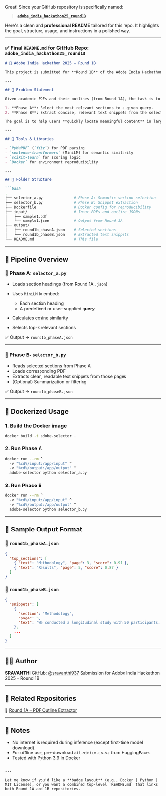 Great! Since your GitHub repository is specifically named:

> **[`adobe_india_hackathon25_round1B`](https://github.com/sravanthi937/adobe_india_hackathon25_round1B)**

Here's a clean and **professional README** tailored for this repo. It highlights the goal, structure, usage, and instructions in a polished way.

---

### ✅ Final `README.md` for GitHub Repo: `adobe_india_hackathon25_round1B`

````markdown
# 🧠 Adobe India Hackathon 2025 – Round 1B

This project is submitted for **Round 1B** of the Adobe India Hackathon 2025. It builds upon structural PDF section extraction (Round 1A) and implements a **semantic section selector and content snippet generator** using `MiniLM` and modern NLP tools.

---

## 🚀 Problem Statement

Given academic PDFs and their outlines (from Round 1A), the task is to:

1. **Phase A**: Select the most relevant sections to a given query.
2. **Phase B**: Extract concise, relevant text snippets from the selected sections.

The goal is to help users **quickly locate meaningful content** in large research documents.

---

## 🧰 Tools & Libraries

- `PyMuPDF` (`fitz`) for PDF parsing
- `sentence-transformers` (MiniLM) for semantic similarity
- `scikit-learn` for scoring logic
- `Docker` for environment reproducibility

---

## 📁 Folder Structure

```bash
.
├── selector_a.py              # Phase A: Semantic section selection
├── selector_b.py              # Phase B: Snippet extraction
├── Dockerfile                 # Docker config for reproducibility
├── input/                     # Input PDFs and outline JSONs
│   ├── sample1.pdf
│   └── sample1.json           # Output from Round 1A
├── output/
│   ├── round1b_phaseA.json    # Selected sections
│   └── round1b_phaseB.json    # Extracted text snippets
└── README.md                  # This file
````

---

## 🔄 Pipeline Overview

### 🔹 Phase A: `selector_a.py`

* Loads section headings (from Round 1A `.json`)
* Uses `MiniLM` to embed:

  * Each section heading
  * A predefined or user-supplied **query**
* Calculates cosine similarity
* Selects top-k relevant sections

✅ Output → `round1b_phaseA.json`

---

### 🔹 Phase B: `selector_b.py`

* Reads selected sections from Phase A
* Loads corresponding PDF
* Extracts clean, readable text snippets from those pages
* (Optional) Summarization or filtering

✅ Output → `round1b_phaseB.json`

---

## 🐳 Dockerized Usage

### 1. Build the Docker image

```bash
docker build -t adobe-selector .
```

### 2. Run Phase A

```bash
docker run --rm ^
  -v "%cd%/input:/app/input" ^
  -v "%cd%/output:/app/output" ^
  adobe-selector python selector_a.py
```

### 3. Run Phase B

```bash
docker run --rm ^
  -v "%cd%/input:/app/input" ^
  -v "%cd%/output:/app/output" ^
  adobe-selector python selector_b.py
```

---

## 🧪 Sample Output Format

### 📄 `round1b_phaseA.json`

```json
{
  "top_sections": [
    { "text": "Methodology", "page": 3, "score": 0.91 },
    { "text": "Results", "page": 5, "score": 0.87 }
  ]
}
```

### 📄 `round1b_phaseB.json`

```json
{
  "snippets": [
    {
      "section": "Methodology",
      "page": 3,
      "text": "We conducted a longitudinal study with 50 participants..."
    },
    ...
  ]
}
```

---

## 👨‍💻 Author

**SRAVANTHI**
GitHub: [@sravanthi937](https://github.com/sravanthi937)
Submission for Adobe India Hackathon 2025 – Round 1B

---

## 📎 Related Repositories

🔗 [Round 1A – PDF Outline Extractor](https://github.com/sravanthi937/adobe_india_hackathon25_round1A)

---

## 🏁 Notes

* No internet is required during inference (except first-time model download).
* For offline use, pre-download `all-MiniLM-L6-v2` from HuggingFace.
* Tested with Python 3.9 in Docker

```

---

Let me know if you'd like a **badge layout** (e.g., Docker | Python | MIT License), or you want a combined top-level `README.md` that links both Round 1A and 1B repositories.
```
